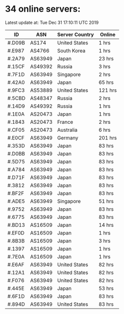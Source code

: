# 34 online servers:

Latest update at: Tue Dec 31 17:10:11 UTC 2019

| ID | ASN | Server Country | Online |
| -- | --- | -------------- | ------ |
| #.D09B | AS174 | United States | 1 hrs |
| #.E987 | AS4766 | South Korea | 1 hrs |
| #.2A79 | AS63949 | Japan | 23 hrs |
| #.15CF | AS49392 | Russia | 3 hrs |
| #.7F1D | AS63949 | Singapore | 2 hrs |
| #.42A0 | AS63949 | Japan | 65 hrs |
| #.9FC3 | AS53889 | United States | 121 hrs |
| #.5CBD | AS48347 | Russia | 2 hrs |
| #.14D9 | AS49392 | Russia | 1 hrs |
| #.1E0A | AS20473 | Japan | 1 hrs |
| #.1843 | AS20473 | France | 2 hrs |
| #.CF05 | AS20473 | Australia | 6 hrs |
| #.E0CF | AS63949 | Germany | 201 hrs |
| #.353D | AS63949 | Japan | 83 hrs |
| #.D0BB | AS63949 | Japan | 83 hrs |
| #.5D75 | AS63949 | Japan | 83 hrs |
| #.A784 | AS63949 | Japan | 83 hrs |
| #.D71F | AS63949 | Japan | 83 hrs |
| #.3812 | AS63949 | Japan | 83 hrs |
| #.BF2F | AS63949 | Japan | 83 hrs |
| #.ADE5 | AS63949 | Singapore | 51 hrs |
| #.9752 | AS63949 | Japan | 83 hrs |
| #.6775 | AS63949 | Japan | 83 hrs |
| #.BD13 | AS16509 | Japan | 14 hrs |
| #.EF0D | AS16509 | Japan | 1 hrs |
| #.8B3B | AS16509 | Japan | 3 hrs |
| #.1397 | AS16509 | Japan | 1 hrs |
| #.7E0A | AS16509 | Japan | 1 hrs |
| #.E6AF | AS63949 | United States | 82 hrs |
| #.12A1 | AS63949 | United States | 82 hrs |
| #.F076 | AS63949 | United States | 82 hrs |
| #.445E | AS63949 | Japan | 53 hrs |
| #.6F1D | AS63949 | Japan | 83 hrs |
| #.894D | AS63949 | United States | 83 hrs |


